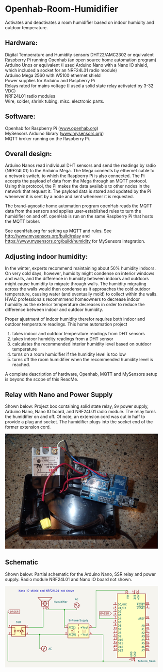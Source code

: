 # Openhab-Room-Humidifier
Activates and deactivates a room humidifier based on indoor humidity and outdoor temperature. 

## Hardware:
Digital Temperature and Humidity sensors DHT22/AMC2302 or equivalent  
Raspberry Pi running Openhab (an open source home automation program)  
Arduino Unos or equivalent (I used Arduino Nano with a Nano IO shield, which included a socket for an NRF24L01 radio module)  
Arduino Mega 2560 with W5100 ethernet shield  
Power supplies for Arduino and Raspberry Pi  
Relays rated for mains voltage (I used a solid state relay activated by 3-32 VDC)  
NRF24L01 radio modules  
Wire, solder, shrink tubing, misc. electronic parts.  

## Software:
Openhab for Raspberry Pi (www.openhab.org)  
MySensors Arduino library (www.mysensors.org)  
MQTT broker running on the Raspberry Pi.  

## Overall design:
Arduino Nanos read individual DHT sensors and send the readings by radio (NRF24L01) to the Arduino Mega. The Mega connects by
ethernet cable to a network switch, to which the Raspberry Pi is also connected. The Pi accepts the payload of data from the Mega
through an MQTT protocol. Using this protocol, the Pi makes the data available to other nodes in the network that request it.
The payload data is stored and updated by the Pi whenever it is sent by a node and sent whenever it is requested. 

The brand-agnostic home automation program openHab reads the MQTT data from the sensors and applies user-established rules 
to turn the humidifier on and off. openHab is run on the same Raspberry Pi that hosts the MQTT broker.  

See openHab.org for setting up MQTT and rules. See http://www.mysensors.org/build/relay and 
https://www.mysensors.org/build/humidity for MySensors integration.  

## Adjusting indoor humidity:
In the winter, experts recommend maintaining about 50% humidity indoors. On very cold days, however, humidity might condense
on interior windows and walls, and the difference in humidity between indoors and outdoors might cause humidity to migrate
through walls. The humidity migrating across the walls would then condense as it approaches the cold outdoor temperature, causing
water (and eventually mold) to collect within the walls. HVAC professionals recommmend homeowners to decrease indoor humidity as
the exterior temperature decreases in order to reduce the difference between indoor and outdoor humidity.

Proper ajustment of indoor humidity therefor requires both indoor and outdoor temperature readings. This home automation project
1) takes indoor and outdoor temperature readings from DHT sensors
2) takes indoor humidity readings from a DHT sensor
3) calculates the recommended interior humidity level based on outdoor temperature
4) turns on a room humidifier if the humidity level is too low
5) turns off the room humidifier when the recommended humidity level is reached.

A complete description of hardware, Openhab, MQTT and MySensors setup is beyond the scope of this ReadMe. 

## Relay with Nano and Power Supply
Shown below: Project box containing solid state relay, 9v power supply, Arduino Nano, Nano IO board, and NRF24L01 radio module. The relay
turns the humidifier on and off. Of note, an extension cord was cut in half to provide a plug and socket. The humidifier plugs into the
socket end of the former extension cord. 

![ProjectBox](/images/HmdfSwBox.JPG)

## Schematic
Shown below: Partial schematic for the Arduino Nano, SSR relay and power supply. Radio module NRF24L01 and Nano IO board not shown.

![HmdfSwSchematic](/images/HmdfSwSchematic.png)
